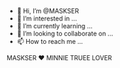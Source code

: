 - 👋 Hi, I’m @MASKSER
- 👀 I’m interested in ...
- 🌱 I’m currently learning ...
- 💞️ I’m looking to collaborate on ...
- 📫 How to reach me ...

<!---
MASKSER/MASKSER is a ✨ special ✨ repository because its `README.md` (this file) appears on your GitHub profile.
You can click the Preview link to take a look at your changes.
--->
MASKSER ❤️ MINNIE TRUEE LOVER
